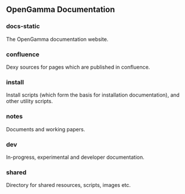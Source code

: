 ## OpenGamma Documentation

### docs-static

The OpenGamma documentation website.

### confluence

Dexy sources for pages which are published in confluence.

### install

Install scripts (which form the basis for installation documentation), and other utility scripts.

### notes

Documents and working papers.

### dev

In-progress, experimental and developer documentation.

### shared

Directory for shared resources, scripts, images etc.
